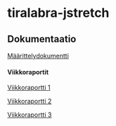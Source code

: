 # tiralabra-jstretch

## Dokumentaatio

[Määrittelydokumentti](https://github.com/glinoen/tiralabra-jstretch/blob/master/dokumentaatio/maarittelydokumentti.md)

#### Viikkoraportit

[Viikkoraportti 1](https://github.com/glinoen/tiralabra-jstretch/blob/master/dokumentaatio/viikkoraportti1.md)

[Viikkoraportti 2](https://github.com/glinoen/tiralabra-jstretch/blob/master/dokumentaatio/viikkoraportti2.md) 

[Viikkoraportti 3](https://github.com/glinoen/tiralabra-jstretch/blob/master/dokumentaatio/viikkoraportti3.md) 